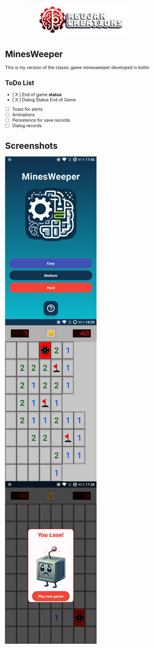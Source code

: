 <p align="center">
  <a href="https://rlujancreations.es/" target="blank"><img src="./githubimages/logo.png" width="300px" alt="RLujanCreations Logo" /></a>
</p>

# MinesWeeper
This is my version of the classic game minesweeper developed in kotlin

## ToDo List
- [ X ] End of game **status**
- [ X ] Dialog Status End of Game
- [ ] Toast for alerts
- [ ] Animations
- [ ] Persistence for save records
- [ ] Dialog records

# Screenshots
<img src="./githubimages/home.png"
     alt="HomeScreen"
     style="float: left; margin-right: 10px;" width="300px"/>
<img src="./githubimages/game.png"
     alt="Screenshot game level easy"
     style="float: left; margin-right: 10px;" width="300px"/>
<img src="./githubimages/losegame.png"
alt="Screenshot game level easy"
style="float: left; margin-right: 10px;" width="300px"/>
